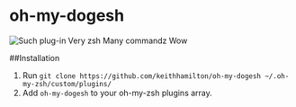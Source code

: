 oh-my-dogesh
============

![Such plug-in     Very zsh      Many commandz    Wow](http://i.imgur.com/KUqeGTJ.jpg)

##Installation
1. Run ```git clone https://github.com/keithhamilton/oh-my-dogesh ~/.oh-my-zsh/custom/plugins/```
2. Add ```oh-my-dogesh``` to your oh-my-zsh plugins array.

